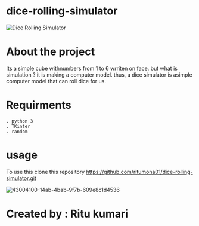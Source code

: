 # dice-rolling-simulator

![Dice Rolling Simulator](https://user-images.githubusercontent.com/80118820/123537364-e1413780-d6e3-11eb-8560-36a8f52cb76d.png)



# About the project

Its a simple cube withnumbers from 1 to 6 wrriten on face.
but what is simulation ? 
it is making a computer model.
thus, a dice simulator is asimple computer model that can roll dice for us.

# Requirments
  
	. python 3
	. TKinter
	. random
	
	
# usage
 To use this
  clone this repository
    https://github.com/ritumona01/dice-rolling-simulator.git
    
  
![43004100-14ab-4bab-9f7b-609e8c1d4536](https://user-images.githubusercontent.com/80118820/123537158-e356c680-d6e2-11eb-983a-0ff810ef8232.gif)


# Created by : Ritu kumari 
 
 

 



















